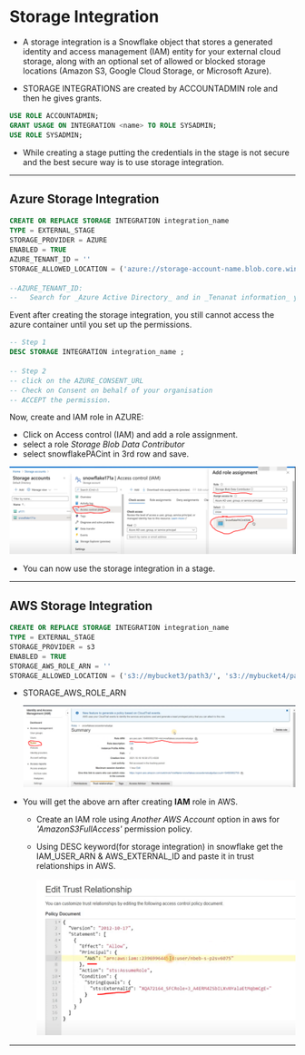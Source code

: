 # Storage Integration

- A storage integration is a Snowflake object that stores a generated identity and access management (IAM) entity for your external cloud storage, along with an optional set of allowed or blocked storage locations (Amazon S3, Google Cloud Storage, or Microsoft Azure).

- STORAGE INTEGRATIONS are created by ACCOUNTADMIN role and then he gives grants.

```sql
USE ROLE ACCOUNTADMIN;
GRANT USAGE ON INTEGRATION <name> TO ROLE SYSADMIN;
USE ROLE SYSADMIN;
```

- While creating a stage putting the credentials in the stage is not secure and the best secure way is to use storage integration.

---

## Azure Storage Integration

```sql
CREATE OR REPLACE STORAGE INTEGRATION integration_name
TYPE = EXTERNAL_STAGE
STORAGE_PROVIDER = AZURE
ENABLED = TRUE
AZURE_TENANT_ID = ''
STORAGE_ALLOWED_LOCATION = ('azure://storage-account-name.blob.core.windows.net/mycontainer/path1/', 'azure://storage-account-name.blob.core.windows.net/mycontainer/path2/');

--AZURE_TENANT_ID:
--   Search for _Azure Active Directory_ and in _Tenanat information_ you will get Tenant ID.

```

Event after creating the storage integration, you still cannot access the azure container until you set up the permissions.

```sql
-- Step 1 
DESC STORAGE INTEGRATION integration_name ;

-- Step 2
-- click on the AZURE_CONSENT_URL 
-- Check on Consent on behalf of your organisation
-- ACCEPT the permission.

```

Now, create and IAM role in AZURE:

- Click on Access control (IAM) and add a role assignment.
- select a role _Storage Blob Data Contributor_
- select snowflakePACint in 3rd row and save.

![](img/azure_conf.png)

- You can now use the storage integration in a stage.

---

## AWS Storage Integration

```sql
CREATE OR REPLACE STORAGE INTEGRATION integration_name
TYPE = EXTERNAL_STAGE
STORAGE_PROVIDER = s3
ENABLED = TRUE
STORAGE_AWS_ROLE_ARN = ''
STORAGE_ALLOWED_LOCATION = ('s3://mybucket3/path3/', 's3://mybucket4/path4/');

```

- STORAGE_AWS_ROLE_ARN
  
    ![](img/aws_arn.png)

- You will get the above arn after creating **IAM** role in AWS.
  
  - Create an IAM role using _Another AWS Account_ option in aws for _'AmazonS3FullAccess'_ permission policy.

  - Using DESC keyword(for storage integration) in snowflake get the IAM_USER_ARN & AWS_EXTERNAL_ID and paste it in trust relationships in AWS.

    ![](img/aws_access.png)

---
